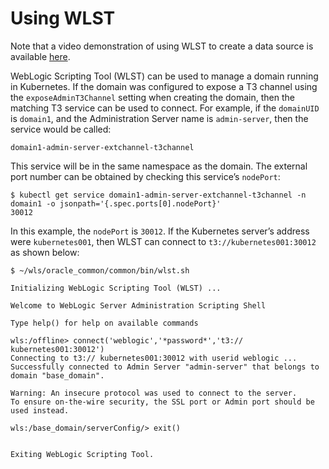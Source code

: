 # Using WLST

Note that a video demonstration of using WLST to create a data source is available [here](https://youtu.be/eY-KXEk8rI4).

WebLogic Scripting Tool (WLST) can be used to manage a domain running in Kubernetes.  If the domain was configured to expose a T3 channel using the `exposeAdminT3Channel` setting when creating the domain, then the matching T3 service can be used to connect.  For example, if the `domainUID` is `domain1`, and the Administration Server name is `admin-server`, then the service would be called:

```
domain1-admin-server-extchannel-t3channel  
```

This service will be in the same namespace as the domain.  The external port number can be obtained by checking this service’s `nodePort`:

```
$ kubectl get service domain1-admin-server-extchannel-t3channel -n domain1 -o jsonpath='{.spec.ports[0].nodePort}'
30012
```

In this example, the `nodePort` is `30012`.  If the Kubernetes server’s address were `kubernetes001`, then WLST can connect to `t3://kubernetes001:30012` as shown below:

```
$ ~/wls/oracle_common/common/bin/wlst.sh

Initializing WebLogic Scripting Tool (WLST) ...

Welcome to WebLogic Server Administration Scripting Shell

Type help() for help on available commands

wls:/offline> connect('weblogic','*password*','t3:// kubernetes001:30012')
Connecting to t3:// kubernetes001:30012 with userid weblogic ...
Successfully connected to Admin Server "admin-server" that belongs to domain "base_domain".

Warning: An insecure protocol was used to connect to the server.
To ensure on-the-wire security, the SSL port or Admin port should be used instead.

wls:/base_domain/serverConfig/> exit()


Exiting WebLogic Scripting Tool.
```
